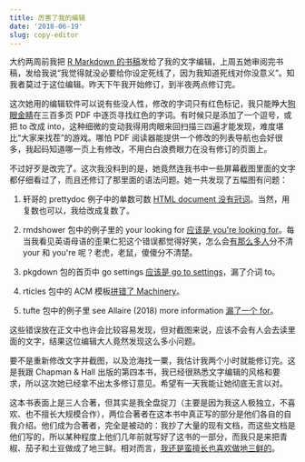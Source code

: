 ```yaml
---
title: 厉害了我的编辑
date: '2018-06-19'
slug: copy-editor
---
```


大约两周前我把 [R Markdown 的书稿](https://bookdown.org/yihui/rmarkdown)发给了我的文字编辑，上周五她审阅完书稿，发给我说“我觉得就没必要给你设定死线了，因为我知道死线对你没意义”。知我者莫过于这位编辑。昨天下午我开始修订，到半夜两点修订完。

这次她用的编辑软件可以说有些没人性，修改的字词只有红色标记，我只能睁大[狗眼金睛](/cn/2017/02/eyes/)在三百多页 PDF 中逐页寻找红色的字词。有时候只是添加了一个逗号，或把 to 改成 into，这种细微的变动我得用肉眼来回扫描三四遍才能发现，难度堪比“大家来找茬”的游戏。哪怕 PDF 阅读器能提供一个修改的列表导航也会好很多，我起码知道哪一页上有修改，不用白白浪费眼力在没有修订的页面上。

不过好歹是改完了。这次我没料到的是，她竟然连我书中一些屏幕截图里面的文字都仔细看过了，而且还修订了那里面的语法问题。她一共发现了五幅图有问题：

1. 轩哥的 prettydoc 例子中的单数可数 [HTML document 没有冠词](https://github.com/yixuan/prettydoc/pull/10)。当然，用复数也可以，我给改成复数了。

1. rmdshower 包中的例子里的 your looking for [应该是 you're looking for](https://github.com/MangoTheCat/rmdshower/pull/49)。每当我看见英语母语的歪果仁犯这个错误都觉得好笑，怎么会[有那么多人](https://tw.com/apreshill/status/1009431901990350854)分不清 your 和 you're 呢？老虎，老鼠，傻傻分不清楚。

1. pkgdown 包的首页中 go settings [应该是 go to settings](https://github.com/r-lib/pkgdown/pull/736)，漏了介词 to。

1. rticles 包中的 ACM 模板[拼错了 Machinery](https://github.com/rstudio/rticles/pull/141)。

1. tufte 包中的例子里 see Allaire (2018) more information [漏了一个 for](https://github.com/rstudio/tufte/commit/ff23ef7cc6)。

这些错误放在正文中也许会比较容易发现，但对截图来说，应该不会有人会去读里面的文字，结果这位编辑大人竟然发现这么多小问题。

要不是重新修改文字并截图，以及沧海找一粟，我估计我两个小时就能修订完。这是我跟 Chapman & Hall 出版的第四本书，我已经很熟悉文字编辑的风格和要求，所以这次她已经拿不出太多修订意见。希望有一天我能让她彻底无言以对。

这本书表面上是三人合著，但其实是我全盘捉刀（主要是因为我这人极独立，不喜欢、也不擅长大规模合作），两位合著者在这本书中真正写的部分是他们各自的自我介绍。他们成为合著者，完全是被动的：我抄了大量的现有文档，而这些文档是他们写的，所以某种程度上他们几年前就写好了这书的一部分，而我只是来把青椒、茄子和土豆做成了地三鲜。相对而言，[我还是蛮擅长也喜欢做地三鲜的](https://yufree.cn/cn/2018/06/07/r-conf-18/)。
